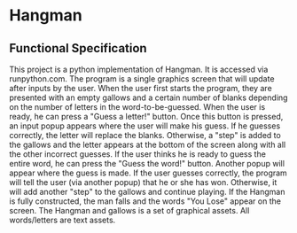 # Hangman



## Functional Specification

This project is a python implementation of Hangman. It is accessed via runpython.com. The program is a single graphics screen that will update after inputs by the user. When the user first starts the program, they are presented with an empty gallows and a certain number of blanks depending on the number of letters in the word-to-be-guessed. When the user is ready, he can press a "Guess a letter!" button. Once this button is pressed, an input popup appears where the user will make his guess. If he guesses correctly, the letter will replace the blanks. Otherwise, a "step" is added to the gallows and the letter appears at the bottom of the screen along with all the other incorrect guesses. If the user thinks he is ready to guess the entire word, he can press the "Guess the word!" button. Another popup will appear where the guess is made. If the user guesses correctly, the program will tell the user (via another popup) that he or she has won. Otherwise, it will add another "step" to the gallows and continue playing. If the Hangman is fully constructed, the man falls and the words "You Lose" appear on the screen. The Hangman and gallows is a set of graphical assets. All words/letters are text assets.
